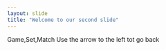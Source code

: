 ```yaml
---
layout: slide
title: "Welcome to our second slide"
---
```

Game,Set,Match
Use the arrow to the left tot go back
